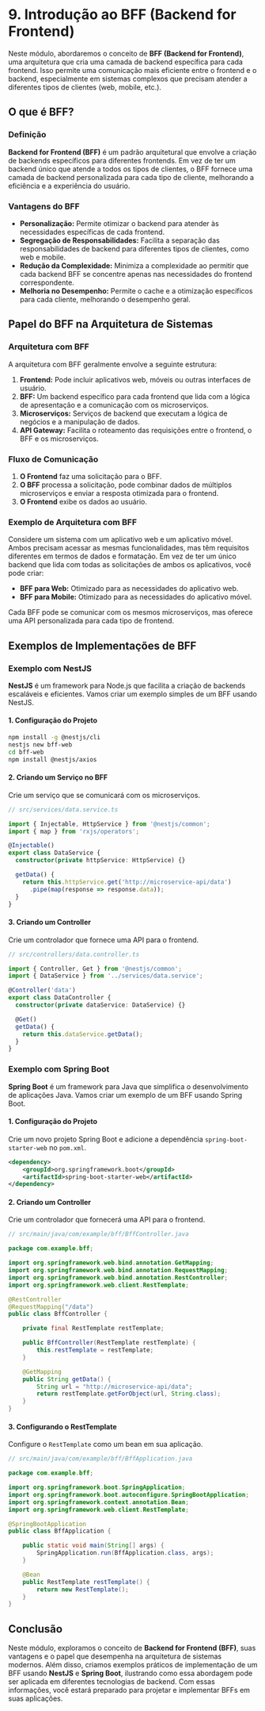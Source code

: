 # 9. Introdução ao BFF (Backend for Frontend)

Neste módulo, abordaremos o conceito de **BFF (Backend for Frontend)**, uma arquitetura que cria uma camada de backend específica para cada frontend. Isso permite uma comunicação mais eficiente entre o frontend e o backend, especialmente em sistemas complexos que precisam atender a diferentes tipos de clientes (web, mobile, etc.).

## O que é BFF?

### Definição

**Backend for Frontend (BFF)** é um padrão arquitetural que envolve a criação de backends específicos para diferentes frontends. Em vez de ter um backend único que atende a todos os tipos de clientes, o BFF fornece uma camada de backend personalizada para cada tipo de cliente, melhorando a eficiência e a experiência do usuário.

### Vantagens do BFF

- **Personalização:** Permite otimizar o backend para atender às necessidades específicas de cada frontend.
- **Segregação de Responsabilidades:** Facilita a separação das responsabilidades de backend para diferentes tipos de clientes, como web e mobile.
- **Redução da Complexidade:** Minimiza a complexidade ao permitir que cada backend BFF se concentre apenas nas necessidades do frontend correspondente.
- **Melhoria no Desempenho:** Permite o cache e a otimização específicos para cada cliente, melhorando o desempenho geral.

## Papel do BFF na Arquitetura de Sistemas

### Arquitetura com BFF

A arquitetura com BFF geralmente envolve a seguinte estrutura:

1. **Frontend:** Pode incluir aplicativos web, móveis ou outras interfaces de usuário.
2. **BFF:** Um backend específico para cada frontend que lida com a lógica de apresentação e a comunicação com os microserviços.
3. **Microserviços:** Serviços de backend que executam a lógica de negócios e a manipulação de dados.
4. **API Gateway:** Facilita o roteamento das requisições entre o frontend, o BFF e os microserviços.

### Fluxo de Comunicação

1. **O Frontend** faz uma solicitação para o BFF.
2. **O BFF** processa a solicitação, pode combinar dados de múltiplos microserviços e enviar a resposta otimizada para o frontend.
3. **O Frontend** exibe os dados ao usuário.

### Exemplo de Arquitetura com BFF

Considere um sistema com um aplicativo web e um aplicativo móvel. Ambos precisam acessar as mesmas funcionalidades, mas têm requisitos diferentes em termos de dados e formatação. Em vez de ter um único backend que lida com todas as solicitações de ambos os aplicativos, você pode criar:

- **BFF para Web:** Otimizado para as necessidades do aplicativo web.
- **BFF para Mobile:** Otimizado para as necessidades do aplicativo móvel.

Cada BFF pode se comunicar com os mesmos microserviços, mas oferece uma API personalizada para cada tipo de frontend.

## Exemplos de Implementações de BFF

### Exemplo com NestJS

**NestJS** é um framework para Node.js que facilita a criação de backends escaláveis e eficientes. Vamos criar um exemplo simples de um BFF usando NestJS.

#### 1. Configuração do Projeto

```bash
npm install -g @nestjs/cli
nestjs new bff-web
cd bff-web
npm install @nestjs/axios
```

#### 2. Criando um Serviço no BFF

Crie um serviço que se comunicará com os microserviços.

```typescript
// src/services/data.service.ts

import { Injectable, HttpService } from '@nestjs/common';
import { map } from 'rxjs/operators';

@Injectable()
export class DataService {
  constructor(private httpService: HttpService) {}

  getData() {
    return this.httpService.get('http://microservice-api/data')
      .pipe(map(response => response.data));
  }
}
```

#### 3. Criando um Controller

Crie um controlador que fornece uma API para o frontend.

```typescript
// src/controllers/data.controller.ts

import { Controller, Get } from '@nestjs/common';
import { DataService } from '../services/data.service';

@Controller('data')
export class DataController {
  constructor(private dataService: DataService) {}

  @Get()
  getData() {
    return this.dataService.getData();
  }
}
```

### Exemplo com Spring Boot

**Spring Boot** é um framework para Java que simplifica o desenvolvimento de aplicações Java. Vamos criar um exemplo de um BFF usando Spring Boot.

#### 1. Configuração do Projeto

Crie um novo projeto Spring Boot e adicione a dependência `spring-boot-starter-web` no `pom.xml`.

```xml
<dependency>
    <groupId>org.springframework.boot</groupId>
    <artifactId>spring-boot-starter-web</artifactId>
</dependency>
```

#### 2. Criando um Controller

Crie um controlador que fornecerá uma API para o frontend.

```java
// src/main/java/com/example/bff/BffController.java

package com.example.bff;

import org.springframework.web.bind.annotation.GetMapping;
import org.springframework.web.bind.annotation.RequestMapping;
import org.springframework.web.bind.annotation.RestController;
import org.springframework.web.client.RestTemplate;

@RestController
@RequestMapping("/data")
public class BffController {

    private final RestTemplate restTemplate;

    public BffController(RestTemplate restTemplate) {
        this.restTemplate = restTemplate;
    }

    @GetMapping
    public String getData() {
        String url = "http://microservice-api/data";
        return restTemplate.getForObject(url, String.class);
    }
}
```

#### 3. Configurando o RestTemplate

Configure o `RestTemplate` como um bean em sua aplicação.

```java
// src/main/java/com/example/bff/BffApplication.java

package com.example.bff;

import org.springframework.boot.SpringApplication;
import org.springframework.boot.autoconfigure.SpringBootApplication;
import org.springframework.context.annotation.Bean;
import org.springframework.web.client.RestTemplate;

@SpringBootApplication
public class BffApplication {

    public static void main(String[] args) {
        SpringApplication.run(BffApplication.class, args);
    }

    @Bean
    public RestTemplate restTemplate() {
        return new RestTemplate();
    }
}
```

## Conclusão

Neste módulo, exploramos o conceito de **Backend for Frontend (BFF)**, suas vantagens e o papel que desempenha na arquitetura de sistemas modernos. Além disso, criamos exemplos práticos de implementação de um BFF usando **NestJS** e **Spring Boot**, ilustrando como essa abordagem pode ser aplicada em diferentes tecnologias de backend. Com essas informações, você estará preparado para projetar e implementar BFFs em suas aplicações.